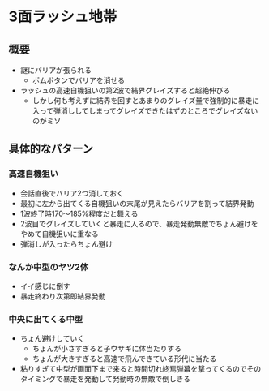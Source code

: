 # 3面ラッシュ地帯

## 概要

- 謎にバリアが張られる
  - ボムボタンでバリアを消せる
- ラッシュの高速自機狙いの第2波で結界グレイズすると超絶伸びる
  - しかし何も考えずに結界を回すとあまりのグレイズ量で強制的に暴走に入って弾消ししてしまってグレイズできたはずのところでグレイズないのがミソ

## 具体的なパターン

### 高速自機狙い
- 会話直後でバリア2つ消しておく
- 最初に左から出てくる自機狙いの末尾が見えたらバリアを割って結界発動
- 1波終了時170～185%程度だと舞える
- 2波目でグレイズしていくと暴走に入るので、暴走発動無敵でちょん避けをやめて自機狙いに重なる
- 弾消しが入ったらちょん避け

### なんか中型のヤツ2体

- イイ感じに倒す
- 暴走終わり次第即結界発動

### 中央に出てくる中型

- ちょん避けしていく
  - ちょんが小さすぎると子ウサギに体当たりする
  - ちょんが大きすぎると高速で飛んできている形代に当たる
- 粘りすぎて中型が画面下まで来ると時間切れ終焉弾幕を撃ってくるのでそのタイミングで暴走を発動して発動時の無敵で倒しきる